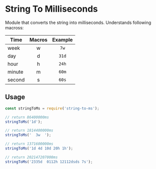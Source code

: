 # String To Milliseconds

Module that converts the string into milliseconds. Understands following macross:

| Time | Macros | Example |
| ------ | :------: | :------: |
| week | w | `7w` |
| day | d | `31d` |
| hour | h | `24h` |
| minute | m | `60m` |
| second | s | `60s` |


## Usage
```javascript
const stringToMs = require('string-to-ms');

// return 86400000ms
stringToMs('1d');

// return 1814400000ms
stringToMs('  3w  ');

// return 1371600000ms
stringToMs('1d 4d 10d 20h 1h');

// return 202147207000ms
stringToMs('2335d  0112h 12112dsds 7s');
```
